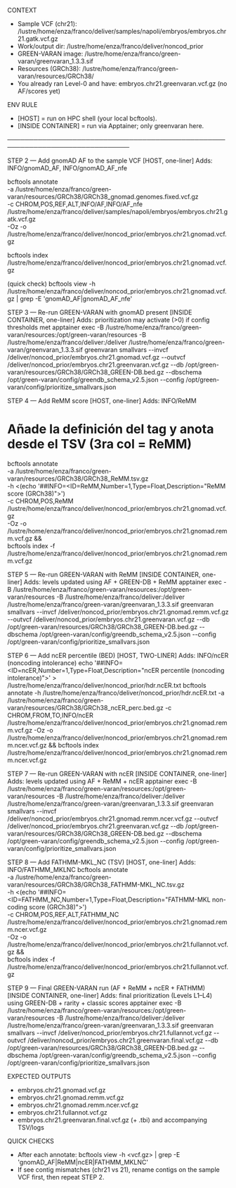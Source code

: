 CONTEXT
- Sample VCF (chr21):  /lustre/home/enza/franco/deliver/samples/napoli/embryos/embryos.chr21.gatk.vcf.gz
- Work/output dir:      /lustre/home/enza/franco/deliver/noncod_prior
- GREEN-VARAN image:    /lustre/home/enza/franco/green-varan/greenvaran_1.3.3.sif
- Resources (GRCh38):   /lustre/home/enza/franco/green-varan/resources/GRCh38/
- You already ran Level-0 and have: embryos.chr21.greenvaran.vcf.gz (no AF/scores yet)

ENV RULE
- [HOST] = run on HPC shell (your local bcftools).
- [INSIDE CONTAINER] = run via Apptainer; only greenvaran here.

──────────────────────────────────────────────────────────────────────────────

STEP 2 — Add gnomAD AF to the sample VCF  [HOST, one-liner]
Adds: INFO/gnomAD_AF, INFO/gnomAD_AF_nfe

bcftools annotate \
  -a /lustre/home/enza/franco/green-varan/resources/GRCh38/GRCh38_gnomad.genomes.fixed.vcf.gz \
  -c CHROM,POS,REF,ALT,INFO/AF,INFO/AF_nfe \
  /lustre/home/enza/franco/deliver/samples/napoli/embryos/embryos.chr21.gatk.vcf.gz \
  -Oz -o /lustre/home/enza/franco/deliver/noncod_prior/embryos.chr21.gnomad.vcf.gz

bcftools index /lustre/home/enza/franco/deliver/noncod_prior/embryos.chr21.gnomad.vcf.gz

(quick check)
bcftools view -h /lustre/home/enza/franco/deliver/noncod_prior/embryos.chr21.gnomad.vcf.gz | grep -E 'gnomAD_AF|gnomAD_AF_nfe'

STEP 3 — Re-run GREEN-VARAN with gnomAD present  [INSIDE CONTAINER, one-liner]
Adds: prioritization may activate (>0) if config thresholds met
apptainer exec -B /lustre/home/enza/franco/green-varan/resources:/opt/green-varan/resources -B /lustre/home/enza/franco/deliver:/deliver /lustre/home/enza/franco/green-varan/greenvaran_1.3.3.sif greenvaran smallvars --invcf /deliver/noncod_prior/embryos.chr21.gnomad.vcf.gz --outvcf /deliver/noncod_prior/embryos.chr21.greenvaran.vcf.gz --db /opt/green-varan/resources/GRCh38/GRCh38_GREEN-DB.bed.gz --dbschema /opt/green-varan/config/greendb_schema_v2.5.json --config /opt/green-varan/config/prioritize_smallvars.json

STEP 4 — Add ReMM score  [HOST, one-liner]
Adds: INFO/ReMM
# Añade la definición del tag y anota desde el TSV (3ra col = ReMM)
bcftools annotate \
  -a /lustre/home/enza/franco/green-varan/resources/GRCh38/GRCh38_ReMM.tsv.gz \
  -h <(echo '##INFO=<ID=ReMM,Number=1,Type=Float,Description="ReMM score (GRCh38)">') \
  -c CHROM,POS,ReMM \
  /lustre/home/enza/franco/deliver/noncod_prior/embryos.chr21.gnomad.vcf.gz \
  -Oz -o /lustre/home/enza/franco/deliver/noncod_prior/embryos.chr21.gnomad.remm.vcf.gz && \
bcftools index -f /lustre/home/enza/franco/deliver/noncod_prior/embryos.chr21.gnomad.remm.vcf.gz


STEP 5 — Re-run GREEN-VARAN with ReMM  [INSIDE CONTAINER, one-liner]
Adds: levels updated using AF + GREEN-DB + ReMM
apptainer exec -B /lustre/home/enza/franco/green-varan/resources:/opt/green-varan/resources -B /lustre/home/enza/franco/deliver:/deliver /lustre/home/enza/franco/green-varan/greenvaran_1.3.3.sif greenvaran smallvars --invcf /deliver/noncod_prior/embryos.chr21.gnomad.remm.vcf.gz --outvcf /deliver/noncod_prior/embryos.chr21.greenvaran.vcf.gz --db /opt/green-varan/resources/GRCh38/GRCh38_GREEN-DB.bed.gz --dbschema /opt/green-varan/config/greendb_schema_v2.5.json --config /opt/green-varan/config/prioritize_smallvars.json

STEP 6 — Add ncER percentile (BED)  [HOST, TWO-LINER]
Adds: INFO/ncER (noncoding intolerance)
echo '##INFO=<ID=ncER,Number=1,Type=Float,Description="ncER percentile (noncoding intolerance)">' > /lustre/home/enza/franco/deliver/noncod_prior/hdr.ncER.txt
bcftools annotate -h /lustre/home/enza/franco/deliver/noncod_prior/hdr.ncER.txt -a /lustre/home/enza/franco/green-varan/resources/GRCh38/GRCh38_ncER_perc.bed.gz -c CHROM,FROM,TO,INFO/ncER /lustre/home/enza/franco/deliver/noncod_prior/embryos.chr21.gnomad.remm.vcf.gz -Oz -o /lustre/home/enza/franco/deliver/noncod_prior/embryos.chr21.gnomad.remm.ncer.vcf.gz && bcftools index /lustre/home/enza/franco/deliver/noncod_prior/embryos.chr21.gnomad.remm.ncer.vcf.gz

STEP 7 — Re-run GREEN-VARAN with ncER  [INSIDE CONTAINER, one-liner]
Adds: levels updated using AF + ReMM + ncER
apptainer exec -B /lustre/home/enza/franco/green-varan/resources:/opt/green-varan/resources -B /lustre/home/enza/franco/deliver:/deliver /lustre/home/enza/franco/green-varan/greenvaran_1.3.3.sif greenvaran smallvars --invcf /deliver/noncod_prior/embryos.chr21.gnomad.remm.ncer.vcf.gz --outvcf /deliver/noncod_prior/embryos.chr21.greenvaran.vcf.gz --db /opt/green-varan/resources/GRCh38/GRCh38_GREEN-DB.bed.gz --dbschema /opt/green-varan/config/greendb_schema_v2.5.json --config /opt/green-varan/config/prioritize_smallvars.json

STEP 8 — Add FATHMM-MKL_NC (TSV)  [HOST, one-liner]
Adds: INFO/FATHMM_MKLNC
bcftools annotate \
  -a /lustre/home/enza/franco/green-varan/resources/GRCh38/GRCh38_FATHMM-MKL_NC.tsv.gz \
  -h <(echo '##INFO=<ID=FATHMM_NC,Number=1,Type=Float,Description="FATHMM-MKL non-coding score (GRCh38)">') \
  -c CHROM,POS,REF,ALT,FATHMM_NC \
  /lustre/home/enza/franco/deliver/noncod_prior/embryos.chr21.gnomad.remm.ncer.vcf.gz \
  -Oz -o /lustre/home/enza/franco/deliver/noncod_prior/embryos.chr21.fullannot.vcf.gz && \
bcftools index -f /lustre/home/enza/franco/deliver/noncod_prior/embryos.chr21.fullannot.vcf.gz


STEP 9 — Final GREEN-VARAN run (AF + ReMM + ncER + FATHMM)  [INSIDE CONTAINER, one-liner]
Adds: final prioritization (Levels L1–L4) using GREEN-DB + rarity + classic scores
apptainer exec -B /lustre/home/enza/franco/green-varan/resources:/opt/green-varan/resources -B /lustre/home/enza/franco/deliver:/deliver /lustre/home/enza/franco/green-varan/greenvaran_1.3.3.sif greenvaran smallvars --invcf /deliver/noncod_prior/embryos.chr21.fullannot.vcf.gz --outvcf /deliver/noncod_prior/embryos.chr21.greenvaran.final.vcf.gz --db /opt/green-varan/resources/GRCh38/GRCh38_GREEN-DB.bed.gz --dbschema /opt/green-varan/config/greendb_schema_v2.5.json --config /opt/green-varan/config/prioritize_smallvars.json

EXPECTED OUTPUTS
- embryos.chr21.gnomad.vcf.gz
- embryos.chr21.gnomad.remm.vcf.gz
- embryos.chr21.gnomad.remm.ncer.vcf.gz
- embryos.chr21.fullannot.vcf.gz
- embryos.chr21.greenvaran.final.vcf.gz (+ .tbi) and accompanying TSV/logs

QUICK CHECKS
- After each annotate: bcftools view -h <vcf.gz> | grep -E 'gnomAD_AF|ReMM|ncER|FATHMM_MKLNC'
- If see contig mismatches (chr21 vs 21), rename contigs on the sample VCF first, then repeat STEP 2.
 
 
